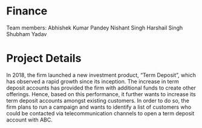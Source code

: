 # Finance
Team members:
Abhishek Kumar Pandey
Nishant Singh
Harshail Singh
Shubham Yadav
# Project Details
In 2018, the firm launched a new investment product, “Term Deposit”, which has observed a rapid growth since its inception. The increase in term deposit accounts has provided the firm with additional funds to create other offerings. Hence, based on this performance, it further wants to increase its term deposit accounts amongst existing customers. In order to do so, the firm plans to run a campaign and wants to identify a list of customers who could be contacted via telecommunication channels to open a term deposit account with ABC.

